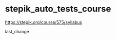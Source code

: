 # stepik_auto_tests_course
<!-- Автоматизация тестирования с помощью Selenium и Python -->

https://stepik.org/course/575/syllabus

last_change